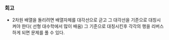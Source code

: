 ### 회고
- 2차원 배열을 돌리려면 배열자체를 대각선으로 귿고 그 대각선을 기준으로 대칭시켜야 한다( 선형 대수학에서 많이 배움) 그 기준으로 대칭시킨후 각각의 행을 리버스하게 되면 문제를 풀 수 있다.